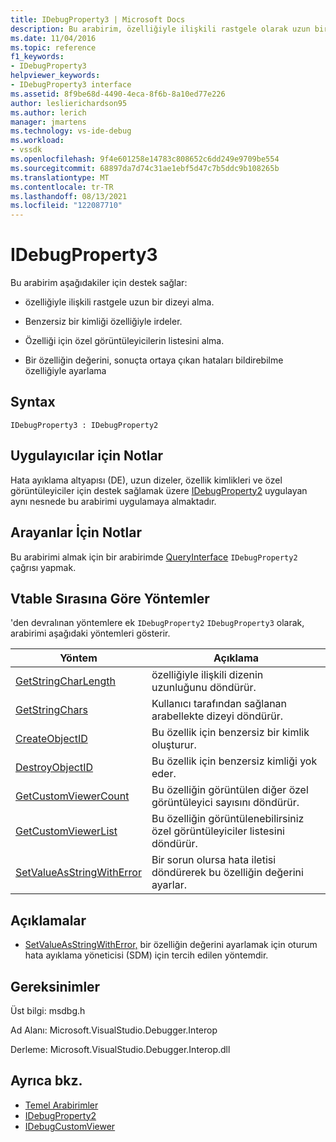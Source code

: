 ```yaml
---
title: IDebugProperty3 | Microsoft Docs
description: Bu arabirim, özelliğiyle ilişkili rastgele olarak uzun bir dize alma, özelliğiyle benzersiz bir kimliği ilişkilendirilerek, özelliği için özel görüntüleyicilerin listesini alma ve bir özelliğin değerini sonuçta ortaya çıkan hataları bildirme özelliğiyle ayarlama desteği sağlar.
ms.date: 11/04/2016
ms.topic: reference
f1_keywords:
- IDebugProperty3
helpviewer_keywords:
- IDebugProperty3 interface
ms.assetid: 8f9be68d-4490-4eca-8f6b-8a10ed77e226
author: leslierichardson95
ms.author: lerich
manager: jmartens
ms.technology: vs-ide-debug
ms.workload:
- vssdk
ms.openlocfilehash: 9f4e601258e14783c808652c6dd249e9709be554
ms.sourcegitcommit: 68897da7d74c31ae1ebf5d47c7b5ddc9b108265b
ms.translationtype: MT
ms.contentlocale: tr-TR
ms.lasthandoff: 08/13/2021
ms.locfileid: "122087710"
---
```

# <a name="idebugproperty3"></a>IDebugProperty3
Bu arabirim aşağıdakiler için destek sağlar:

- özelliğiyle ilişkili rastgele uzun bir dizeyi alma.

- Benzersiz bir kimliği özelliğiyle irdeler.

- Özelliği için özel görüntüleyicilerin listesini alma.

- Bir özelliğin değerini, sonuçta ortaya çıkan hataları bildirebilme özelliğiyle ayarlama

## <a name="syntax"></a>Syntax

```
IDebugProperty3 : IDebugProperty2
```

## <a name="notes-for-implementers"></a>Uygulayıcılar için Notlar
 Hata ayıklama altyapısı (DE), uzun dizeler, özellik kimlikleri ve özel görüntüleyiciler için destek sağlamak üzere [IDebugProperty2](../../../extensibility/debugger/reference/idebugproperty2.md) uygulayan aynı nesnede bu arabirimi uygulamaya almaktadır.

## <a name="notes-for-callers"></a>Arayanlar İçin Notlar
 Bu arabirimi almak için bir arabirimde [QueryInterface](/cpp/atl/queryinterface) `IDebugProperty2` çağrısı yapmak.

## <a name="methods-in-vtable-order"></a>Vtable Sırasına Göre Yöntemler
 'den devralınan yöntemlere ek `IDebugProperty2` `IDebugProperty3` olarak, arabirimi aşağıdaki yöntemleri gösterir.

|Yöntem|Açıklama|
|------------|-----------------|
|[GetStringCharLength](../../../extensibility/debugger/reference/idebugproperty3-getstringcharlength.md)|özelliğiyle ilişkili dizenin uzunluğunu döndürür.|
|[GetStringChars](../../../extensibility/debugger/reference/idebugproperty3-getstringchars.md)|Kullanıcı tarafından sağlanan arabellekte dizeyi döndürür.|
|[CreateObjectID](../../../extensibility/debugger/reference/idebugproperty3-createobjectid.md)|Bu özellik için benzersiz bir kimlik oluşturur.|
|[DestroyObjectID](../../../extensibility/debugger/reference/idebugproperty3-destroyobjectid.md)|Bu özellik için benzersiz kimliği yok eder.|
|[GetCustomViewerCount](../../../extensibility/debugger/reference/idebugproperty3-getcustomviewercount.md)|Bu özelliğin görüntülen diğer özel görüntüleyici sayısını döndürür.|
|[GetCustomViewerList](../../../extensibility/debugger/reference/idebugproperty3-getcustomviewerlist.md)|Bu özelliğin görüntülenebilirsiniz özel görüntüleyiciler listesini döndürür.|
|[SetValueAsStringWithError](../../../extensibility/debugger/reference/idebugproperty3-setvalueasstringwitherror.md)|Bir sorun olursa hata iletisi döndürerek bu özelliğin değerini ayarlar.|

## <a name="remarks"></a>Açıklamalar
- [SetValueAsStringWithError,](../../../extensibility/debugger/reference/idebugproperty3-setvalueasstringwitherror.md) bir özelliğin değerini ayarlamak için oturum hata ayıklama yöneticisi (SDM) için tercih edilen yöntemdir.

## <a name="requirements"></a>Gereksinimler
 Üst bilgi: msdbg.h

 Ad Alanı: Microsoft.VisualStudio.Debugger.Interop

 Derleme: Microsoft.VisualStudio.Debugger.Interop.dll

## <a name="see-also"></a>Ayrıca bkz.
- [Temel Arabirimler](../../../extensibility/debugger/reference/core-interfaces.md)
- [IDebugProperty2](../../../extensibility/debugger/reference/idebugproperty2.md)
- [IDebugCustomViewer](../../../extensibility/debugger/reference/idebugcustomviewer.md)
